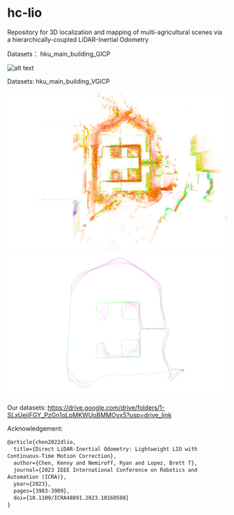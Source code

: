 <!--
 * @Author: piluohong 1912694135@qq.com
 * @Date: 2024-03-04 16:27:35
 * @LastEditors: piluohong 1912694135@qq.com
 * @LastEditTime: 2024-03-04 16:35:22
 * @FilePath: /slam/hhh_ws/src/hc-lio/README.md
 * @Description: 3D localization and mapping of multi-agricultural scenes via a hierarchically-coupled LiDAR-Inertial Odometry
-->
# hc-lio
Repository for 3D localization and mapping of multi-agricultural scenes via a hierarchically-coupled LiDAR-Inertial Odometry


Datasets： hku_main_building_GICP

![alt text](figures/hku_main_building.png)

Datasets: hku_main_building_VGICP

![alt text](figures/hku_main_building_VGICP.png)
![alt text](figures/hku_main_building_traj_VGICP.png)

Our datasets: https://drive.google.com/drive/folders/1-SLxUejiFGY_PzGn1oLpMKWUoBMMOyx5?usp=drive_link


Acknowledgement:
```
@article{chen2022dlio,
  title={Direct LiDAR-Inertial Odometry: Lightweight LIO with Continuous-Time Motion Correction},
  author={Chen, Kenny and Nemiroff, Ryan and Lopez, Brett T},
  journal={2023 IEEE International Conference on Robotics and Automation (ICRA)},
  year={2023},
  pages={3983-3989},
  doi={10.1109/ICRA48891.2023.10160508}
}